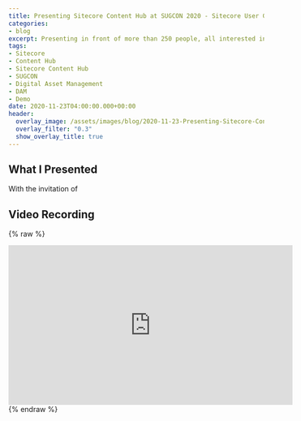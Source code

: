 ```yaml
---
title: Presenting Sitecore Content Hub at SUGCON 2020 - Sitecore User Group Conference
categories:
- blog
excerpt: Presenting in front of more than 250 people, all interested in the world of Sitecore
tags:
- Sitecore
- Content Hub
- Sitecore Content Hub
- SUGCON
- Digital Asset Management
- DAM
- Demo
date: 2020-11-23T04:00:00.000+00:00
header:
  overlay_image: /assets/images/blog/2020-11-23-Presenting-Sitecore-Content-Hub-at-SUGCON-2020-Sitecore-User-Group-Conference/2020-11-23-Presenting-Sitecore-Content-Hub-at-SUGCON-2020-Sitecore-User-Group-Conference-Hero.png
  overlay_filter: "0.3"
  show_overlay_title: true
---
```


## What I Presented

With the invitation of 

## Video Recording

{% raw %} 
<iframe width="560" height="315" src="https://www.youtube.com/embed/MLZa1xlCx-w" frameborder="0" allow="accelerometer; autoplay; encrypted-media; gyroscope; picture-in-picture" allowfullscreen></iframe>
{% endraw %}

